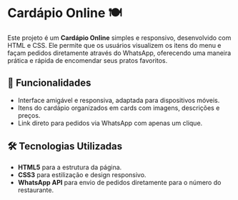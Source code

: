 # Cardápio Online 🍽️

Este projeto é um **Cardápio Online** simples e responsivo, desenvolvido com HTML e CSS. Ele permite que os usuários visualizem os itens do menu e façam pedidos diretamente através do WhatsApp, oferecendo uma maneira prática e rápida de encomendar seus pratos favoritos.

## 🚀 Funcionalidades

- Interface amigável e responsiva, adaptada para dispositivos móveis.
- Itens do cardápio organizados em cards com imagens, descrições e preços.
- Link direto para pedidos via WhatsApp com apenas um clique.

## 🛠️ Tecnologias Utilizadas

- **HTML5** para a estrutura da página.
- **CSS3** para estilização e design responsivo.
- **WhatsApp API** para envio de pedidos diretamente para o número do restaurante.


